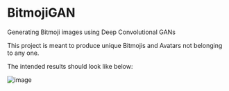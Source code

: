 # BitmojiGAN
Generating Bitmoji images using Deep Convolutional GANs

This project is meant to produce unique Bitmojis and Avatars not belonging to any one.

The intended results should look like below:

![image](https://github.com/saikolasani/BitmojiGAN/assets/92129478/83a4724b-7b12-4d3d-a9ac-cefb7272845f)
